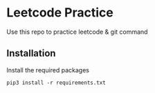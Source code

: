 # Leetcode Practice
Use this repo to practice leetcode &amp; git command


## Installation
Install the required packages
```
pip3 install -r requirements.txt
```
